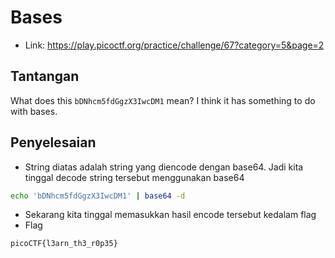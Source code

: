 # Bases
- Link: https://play.picoctf.org/practice/challenge/67?category=5&page=2

## Tantangan
What does this `bDNhcm5fdGgzX3IwcDM1` mean? I think it has something to do with bases.

## Penyelesaian
- String diatas adalah string yang diencode dengan base64. Jadi kita tinggal decode string tersebut menggunakan base64
```sh
echo 'bDNhcm5fdGgzX3IwcDM1' | base64 -d
```

- Sekarang kita tinggal memasukkan hasil encode tersebut kedalam flag
- Flag
```sh
picoCTF{l3arn_th3_r0p35}
```